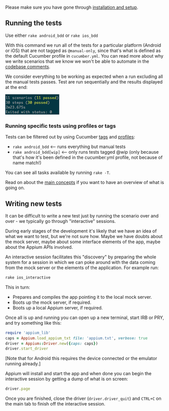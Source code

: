 Please make sure you have gone through [installation and setup](setup.md).

## Running the tests

Use either ```rake android_bdd``` or ```rake ios_bdd```

With this command we run all of the tests for a particular platform (Android or iOS) that are not tagged as `@manual-only`, since that's what is defined as the default Cucumber profile in `cucumber.yml`. You can read more about why we write scenarios that we know we won't be able to automate in the [codebase comments](testing_codebase_comments.md). 

We consider everything to be working as expected when a run excluding all the manual tests passes. Test are run sequentially and the results displayed at the end:

![A successful run](success.png)

### Running specific tests using profiles or tags

Tests can be filtered out by using Cucumber [tags](https://github.com/cucumber/cucumber/wiki/Tags) and [profiles](https://github.com/cucumber/cucumber/wiki/cucumber.yml):

 * ```rake android_bdd``` <-- runs everything but manual tests
 * ```rake android_bdd[wip]``` <-- only runs tests tagged @wip (only because that's how it's been defined in the cucumber.yml profile, not because of name match!)

You can see all tasks available by running ```rake -T```.

Read on about the [main concepts](overview.md) if you want to have an overview of what is going on.

## Writing new tests

It can be difficult to write a new test just by running the scenario over and over - we typically go through "interactive" sessions.

During early stages of the development it's likely that we have an idea of what we want to test, but we're not sure how. Maybe we have doubts about the mock server, maybe about some interface elements of the app, maybe about the Appium APIs involved.

An interactive session facilitates this "discovery" by preparing the whole system for a session in which we can poke around with the data coming from the mock server or the elements of the application. For example run:

```bash
rake ios_interactive
```

This in turn:

 * Prepares and compiles the app pointing it to the local mock server.
 * Boots up the mock server, if required.
 * Boots up a local Appium server, if required.

Once all is up and running you can open up a new terminal, start IRB or PRY, and try something like this:

```ruby
require 'appium_lib'
caps = Appium.load_appium_txt file: 'appium.txt', verbose: true
driver = Appium::Driver.new({caps: caps})
driver.start_driver
```

[Note that for Android this requires the device connected or the emulator running already.]

Appium will install and start the app and when done you can begin the interactive session by getting a dump of what is on screen:

```ruby
driver.page
```

Once you are finished, close the driver (```driver.driver_quit```) and ```CTRL+C``` on the main tab to finish off the interactive session.  